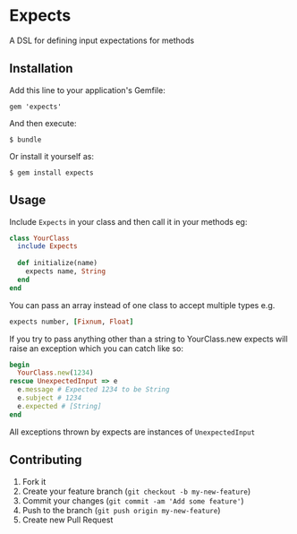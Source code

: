 # Expects

A DSL for defining input expectations for methods

## Installation

Add this line to your application's Gemfile:

    gem 'expects'

And then execute:

    $ bundle

Or install it yourself as:

    $ gem install expects

## Usage

Include `Expects` in your class and then call it in your methods eg:

```ruby
class YourClass
  include Expects
  
  def initialize(name)
    expects name, String
  end
end
```
You can pass an array instead of one class to accept multiple types e.g.

```ruby
expects number, [Fixnum, Float]
```

If you try to pass anything other than a string to YourClass.new expects will raise an exception which you can catch like so:

```ruby
begin
  YourClass.new(1234)
rescue UnexpectedInput => e
  e.message # Expected 1234 to be String
  e.subject # 1234
  e.expected # [String]
end
```

All exceptions thrown by expects are instances of `UnexpectedInput`

## Contributing

1. Fork it
2. Create your feature branch (`git checkout -b my-new-feature`)
3. Commit your changes (`git commit -am 'Add some feature'`)
4. Push to the branch (`git push origin my-new-feature`)
5. Create new Pull Request

